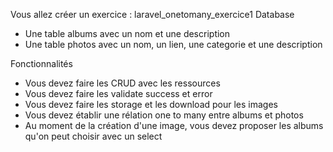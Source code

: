 Vous allez créer un exercice : laravel_onetomany_exercice1
Database
- Une table albums avec un nom et une description
- Une table photos avec un nom, un lien, une categorie et une description

Fonctionnalités
- Vous devez faire les CRUD avec les ressources
- Vous devez faire les validate success et error
- Vous devez faire les storage et les download pour les images
- Vous devez établir une rélation one to many entre albums et photos
- Au moment de la création d'une image, vous devez proposer les albums qu'on peut choisir avec un select
